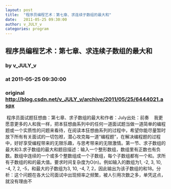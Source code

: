 ```yaml
---
layout: post
title:  "程序员编程艺术：第七章、求连续子数组的最大和"
date:   2011-05-25 09:30:00
author: v_JULY_v
categories: program
---
```


## 程序员编程艺术：第七章、求连续子数组的最大和
### by v_JULY_v
### at 2011-05-25 09:30:00
### original <http://blog.csdn.net/v_JULY_v/archive/2011/05/25/6444021.aspx>

 程序员面试题狂想曲：第七章、求子数组的最大和作者：July出处：前奏    我更愿意更多的人和我一样，把本狂想曲系列中的任何一道面试题当做一道简单的编程题或一个实质性的问题来看待，在阅读本狂想曲系列的过程中，希望你能尽量暂时放下所有有关面试的一切包袱，潜心攻克每一道“编程题”，在解决编程题的过程中，好好享受编程带来的无限乐趣，与思考带来的无限激情。第一节、求子数组的最大和3.求子数组的最大和题目描述：输入一个整形数组，数组里有正数也有负数。数组中连续的一个或多个整数组成一个子数组，每个子数组都有一个和。求所有子数组的和的最大值。要求时间复杂度为O(n)。例如输入的数组为1, -2, 3, 10, -4, 7, 2, -5，和最大的子数组为3, 10, -4, 7, 2，因此输出为该子数组的和18。分析：这个问题在各大公司面试中出现频率之频繁，被人引用次数之多，单凭这点，就没有理由不<img src="http://www1.feedsky.com/t1/524246027/v_JULY_v/csdn.net/s.gif?r=http://blog.csdn.net/v_JULY_v/archive/2011/05/25/6444021.aspx" border="0" height="0" width="0">